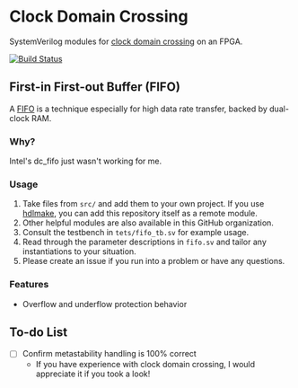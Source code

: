 # Clock Domain Crossing

SystemVerilog modules for [clock domain crossing](https://en.wikipedia.org/wiki/Clock_domain_crossing) on an FPGA.

[![Build Status](https://travis-ci.com/hdl-util/clock-domain-crossing.svg?branch=master)](https://travis-ci.com/hdl-util/clock-domain-crossing)

## First-in First-out Buffer (FIFO)

A [FIFO](https://en.wikipedia.org/wiki/FIFO_(computing_and_electronics)) is a technique especially for high data rate transfer, backed by dual-clock RAM.

### Why?

Intel's dc_fifo just wasn't working for me.

### Usage

1. Take files from `src/` and add them to your own project. If you use [hdlmake](https://hdlmake.readthedocs.io/en/master/), you can add this repository itself as a remote module.
1. Other helpful modules are also available in this GitHub organization.
1. Consult the testbench in `tets/fifo_tb.sv` for example usage.
1. Read through the parameter descriptions in `fifo.sv` and tailor any instantiations to your situation.
1. Please create an issue if you run into a problem or have any questions.

### Features

* Overflow and underflow protection behavior

## To-do List

* [ ] Confirm metastability handling is 100% correct
    * If you have experience with clock domain crossing, I would appreciate it if you took a look!
